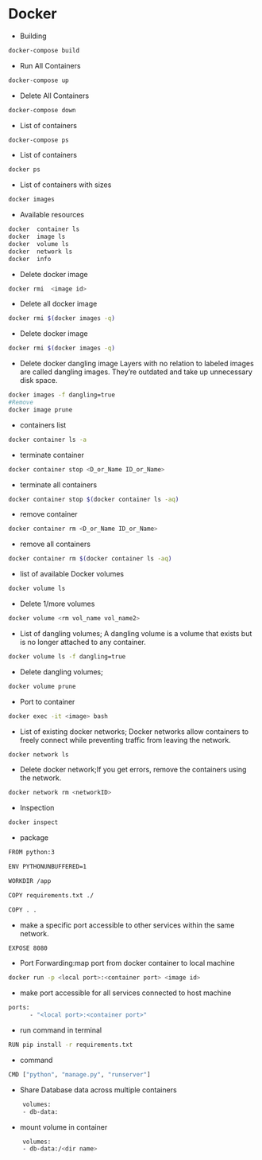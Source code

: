 # Docker

- Building

```bash
docker-compose build
```
- Run All Containers

```bash
docker-compose up
```

- Delete All Containers
```bash
docker-compose down
```

- List of containers
```bash
docker-compose ps
```
- List of containers
```bash
docker ps
```

- List of containers with sizes
```bash
docker images
```

- Available resources
```bash
docker  container ls
docker  image ls
docker  volume ls
docker  network ls
docker  info
```

- Delete docker image
```bash
docker rmi  <image id>
```

- Delete all docker image
```bash
docker rmi $(docker images -q) 
```

- Delete docker image
```bash
docker rmi $(docker images -q) 
```

- Delete docker dangling image Layers with no relation to labeled images are called dangling images. They’re outdated and take up unnecessary disk space. 
```bash
docker images -f dangling=true
#Remove
docker image prune
```

- containers list
```bash
docker container ls -a
```

- terminate container
```bash
docker container stop <D_or_Name ID_or_Name>
```

- terminate all containers
```bash
docker container stop $(docker container ls -aq)
```

- remove container
```bash
docker container rm <D_or_Name ID_or_Name>
```

- remove all containers
```bash
docker container rm $(docker container ls -aq)
```

- list of available Docker volumes
```bash
docker volume ls  
```

- Delete 1/more volumes
```bash
docker volume <rm vol_name vol_name2>  
```

- List of dangling volumes; A dangling volume is a volume that exists but is no longer attached to any container.
```bash
docker volume ls -f dangling=true 
```

- Delete dangling volumes;
```bash
docker volume prune
```

- Port to container
```bash
docker exec -it <image> bash
```

- List of existing docker networks; Docker networks allow containers to freely connect while preventing traffic from leaving the network. 
```bash
docker network ls
```

- Delete docker network;If you get errors, remove the containers using the network.
```bash
docker network rm <networkID>
```

- Inspection
```bash
docker inspect 
```

- package 
```bash
FROM python:3
```

```bash
ENV PYTHONUNBUFFERED=1
```

```bash
WORKDIR /app
```

```bash
COPY requirements.txt ./
```

```bash
COPY . .
```

- make a specific port accessible to other services within the same network.
```bash
EXPOSE 8080
```

- Port Forwarding:map port from docker container to local machine
```bash
docker run -p <local port>:<container port> <image id>
```
- make port accessible for all services connected to host machine
```bash
ports:
      - "<local port>:<container port>"
```

- run command in terminal
```bash
RUN pip install -r requirements.txt
```

- command
```bash
CMD ["python", "manage.py", "runserver"]
```

- Share Database data across multiple containers
```bash
    volumes:
    - db-data:
```

- mount volume in container 
```bash
    volumes:
    - db-data:/<dir name>
```
